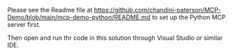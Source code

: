 Please see the Readme file at https://github.com/chandini-paterson/MCP-Demo/blob/main/mcp-demo-python/README.md to set up the Python MCP server first.  

Then open and run thr code in this solution through Visual Studio or similar IDE.  
